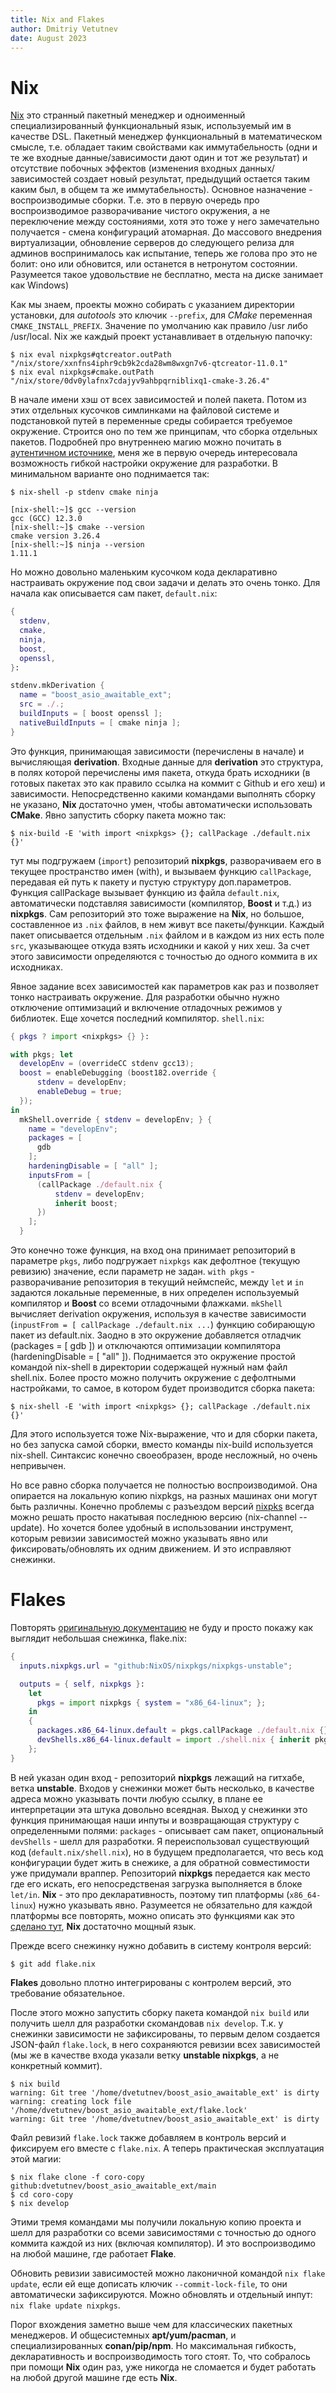 ```yaml
---
title: Nix and Flakes
author: Dmitriy Vetutnev
date: August 2023
---
```


# Nix

[Nix](https://nixos.org) это странный пакетный менеджер и одноименный специализированный функциональный язык, используемый им в качестве DSL. Пакетный менеджер функциональный в математическом смысле, т.е. обладает таким свойствами как иммутабельность (одни и те же входные данные/зависимости дают один и тот же результат) и отсутствие побочных эффектов (изменения входных данных/зависимостей создает новый результат, предыдущий остается таким каким был, в общем та же иммутабельность). Основное назначение - воспроизводимые сборки. Т.е. это в первую очередь про воспроизводимое разворачивание чистого окружения, а не переключение между состояниями, хотя это тоже у него замечательно получается - смена конфигураций атомарная. До массового внедрения виртуализации, обновление серверов до следующего релиза для админов воспринималось как испытание, теперь же голова про это не болит: оно или обновится, или останется в нетронутом состоянии. Разумеется такое удовольствие не бесплатно, места на диске занимает как Windows)

Как мы знаем, проекты можно собирать с указанием директории установки, для *autotools* это ключик `--prefix`, для *CMake* переменная `CMAKE_INSTALL_PREFIX`. Значение по умолчанию как правило /usr либо /usr/local. Nix же каждый проект устанавливает в отдельную папочку:

```shell
$ nix eval nixpkgs#qtcreator.outPath
"/nix/store/xxnfns4iphr9cb9k2cda28wm8wxgn7v6-qtcreator-11.0.1"
$ nix eval nixpkgs#cmake.outPath
"/nix/store/0dv0ylafnx7cdajyv9ahbpqrniblixq1-cmake-3.26.4"
```

В начале имени хэш от всех зависимостей и полей пакета. Потом из этих отдельных кусочков симлинками на файловой системе и подстановкой путей в переменные среды собирается требуемое окружение. Строится оно по тем же принципам, что сборка отдельных пакетов. Подробней про внутреннею магию можно почитать в [аутентичном источнике](https://nixos.org), меня же в первую очередь интересовала возможность гибкой настройки окружение для разработки.
В минимальном варианте оно поднимается так:

```shell
$ nix-shell -p stdenv cmake ninja

[nix-shell:~]$ gcc --version
gcc (GCC) 12.3.0
[nix-shell:~]$ cmake --version
cmake version 3.26.4
[nix-shell:~]$ ninja --version
1.11.1
```

Но можно довольно маленьким кусочком кода декларативно настраивать окружение под свои задачи и делать это очень тонко. Для начала как описывается сам пакет, `default.nix`:

```nix
{
  stdenv,
  cmake,
  ninja,
  boost,
  openssl,
}:

stdenv.mkDerivation {
  name = "boost_asio_awaitable_ext";
  src = ./.;
  buildInputs = [ boost openssl ];
  nativeBuildInputs = [ cmake ninja ];
}
```

Это функция, принимающая зависимости (перечислены в начале) и вычисляющая **derivation**. Входные данные для **derivation** это структура, в полях которой перечислены имя пакета, откуда брать исходники (в готовых пакетах это как правило ссылка на коммит с Github и его хеш) и зависимости. Непосредственно какими командами выполнять сборку не указано, **Nix** достаточно умен, чтобы автоматически использовать **CMake**. Явно запустить сборку пакета можно так:


```shell
$ nix-build -E 'with import <nixpkgs> {}; callPackage ./default.nix {}'
```

тут мы подгружаем (`import`) репозиторий **nixpkgs**, разворачиваем его в текущее пространство имен (with), и вызываем функцию `callPackage`, передавая ей путь к пакету и пустую структуру доп.параметров. Функция callPackage вызывает функцию из файла `default.nix`, автоматически подставляя зависимости (компилятор, **Boost** и т.д.) из **nixpkgs**. Сам репозиторий это тоже выражение на **Nix**, но большое, составленное из `.nix` файлов, в нем живут все пакеты/функции. Каждый пакет описывается отдельным `.nix` файлом и в каждом из них есть поле `src`, указывающее откуда взять исходники и какой у них хеш. За счет этого зависимости определяются с точностью до одного коммита в их исходниках.

Явное задание всех зависимостей как параметров как раз и позволяет тонко настраивать окружение. Для разработки обычно нужно отключение оптимизаций и включение отладочных режимов у библиотек. Еще хочется последний компилятор. `shell.nix`:

```nix
{ pkgs ? import <nixpkgs> {} }:

with pkgs; let
  developEnv = (overrideCC stdenv gcc13);
  boost = enableDebugging (boost182.override {
      stdenv = developEnv;
      enableDebug = true;
  });
in
  mkShell.override { stdenv = developEnv; } {
    name = "developEnv";
    packages = [
      gdb
    ];
    hardeningDisable = [ "all" ];
    inputsFrom = [
      (callPackage ./default.nix {
          stdenv = developEnv;
          inherit boost;
      })
    ];
  }
```

Это конечно тоже функция, на вход она принимает репозиторий в параметре `pkgs`, либо подгружает `nixpkgs` как дефолтное (текущую ревизию) значение, если параметр не задан. `with pkgs` - разворачивание репозитория в текущий неймспейс, между `let` и `in` задаются локальные переменные, в них определен используемый компилятор и **Boost** со всеми отладочными флажками. `mkShell` вычисляет derivation окружения, используя в качестве зависимости (`inpustFrom = [ callPackage ./default.nix ...`) функцию собирающую пакет из default.nix. Заодно в это окружение добавляется отладчик (packages = [ gdb ]) и отключаются оптимизации компилятора (hardeningDisable = [ "all" ]). Поднимается это окружение простой командой nix-shell в директории содержащей нужный нам файл shell.nix. Более просто можно получить окружение с дефолтными настройками, то самое, в котором будет производится сборка пакета:


```shell
$ nix-shell -E 'with import <nixpkgs> {}; callPackage ./default.nix {}'
```

Для этого используется тоже Nix-выражение, что и для сборки пакета, но без запуска самой сборки, вместо команды nix-build используется nix-shell. Синтаксис конечно своеобразен, вроде несложный, но очень непривычен.

Но все равно сборка получается не полностью воспроизводимой. Она опирается на локальную копию nixpkgs, на разных машинах они могут быть различны. Конечно проблемы с разъездом версий [nixpks](https://github.com/nixOS/nixpkgs?ref=kysa.me) всегда можно решать просто накатывая последнюю версию (nix-channel --update). Но хочется более удобный в использовании инструмент, которым ревизии зависимостей можно указывать явно или фиксировать/обновлять их одним движением. И это исправляют снежинки.


# Flakes

Повторять [оригинальную документацию](https://nixos.wiki/wiki/Flakes?ref=kysa.me) не буду и просто покажу как выглядит небольшая снежинка, flake.nix:

```nix
{
  inputs.nixpkgs.url = "github:NixOS/nixpkgs/nixpkgs-unstable";

  outputs = { self, nixpkgs }:
    let
      pkgs = import nixpkgs { system = "x86_64-linux"; };
    in
    {
      packages.x86_64-linux.default = pkgs.callPackage ./default.nix {};
      devShells.x86_64-linux.default = import ./shell.nix { inherit pkgs; };
    };
}
```

В ней указан один вход - репозиторий **nixpkgs** лежащий на гитхабе, ветка **unstable**. Входов у снежинки может быть несколько, в качестве адреса можно указывать почти любую ссылку, в плане ее интерпретации эта штука довольно всеядная. Выход у снежинки это функция принимающая наши инпуты и возвращающая структуру с определенными полями: `packages` - описывает сам пакет, опциональный `devShells` - шелл для разработки. Я переиспользовал существующий код (`default.nix/shell.nix`), но в будущем предполагается, что весь код конфигурации будет жить в снежике, а для обратной совместимости уже придумали враппер. Репозиторий **nixpkgs** передается как место где его искать, его непосредственая загрузка выполняется в блоке `let/in`. **Nix** - это про декларативность, поэтому тип платформы (`x86_64-linux`) нужно указывать явно. Разумеется не обязательно для каждой платформы все повторять, можно описать это функциями как это [сделано тут](https://xeiaso.net/blog/nix-flakes-1-2022-02-21/?ref=kysa.me), **Nix** достаточно мощный язык.

Прежде всего снежинку нужно добавить в систему контроля версий:

```shell
$ git add flake.nix
```

**Flakes** довольно плотно интегрированы с контролем версий, это требование обязательное.

После этого можно запустить сборку пакета командой `nix build` или получить шелл для разработки скомандовав `nix develop`. Т.к. у снежинки зависимости не зафиксированы, то первым делом создается JSON-файл `flake.lock`, в него сохраняются ревизии всех зависимостей (мы же в качестве входа указали ветку **unstable nixpkgs**, а не конкретный коммит).

```shell
$ nix build
warning: Git tree '/home/dvetutnev/boost_asio_awaitable_ext' is dirty
warning: creating lock file '/home/dvetutnev/boost_asio_awaitable_ext/flake.lock'
warning: Git tree '/home/dvetutnev/boost_asio_awaitable_ext' is dirty
```

Файл ревизий `flake.lock` также добавляем в контроль версий и фиксируем его вместе с `flake.nix`. А теперь практическая эксплуатация этой магии:

```shell
$ nix flake clone -f coro-copy  github:dvetutnev/boost_asio_awaitable_ext/main
$ cd coro-copy
$ nix develop
```

Этими тремя командами мы получили локальную копию проекта и шелл для разработки со всеми зависимостями с точностью до одного коммита каждой из них (включая компилятор). И это воспроизводимо на любой машине, где работает **Flake**.

Обновить ревизии зависимостей можно лаконичной командой `nix flake update`, если ей еще дописать ключик `--commit-lock-file`, то они автоматически зафиксируются. Можно обновлять и отдельный инпут: `nix flake update nixpkgs`.

Порог вхождения заметно выше чем для классических пакетных менеджеров. И общесистемных **apt/yum/pacman**, и специализированных **conan/pip/npm**. Но максимальная гибкость, декларативность и воспроизводимость того стоят. То, что собралось при помощи **Nix** один раз, уже никогда не сломается и будет работать на любой другой машине где есть **Nix**.
